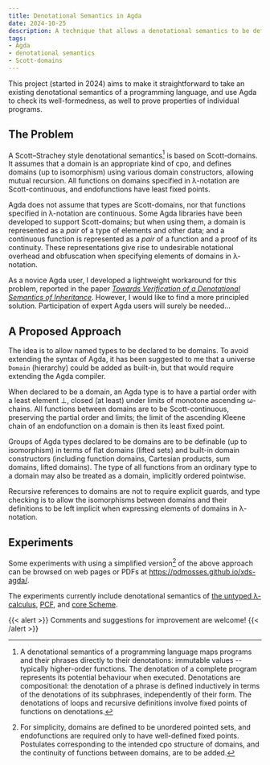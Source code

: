 ```yaml
---
title: Denotational Semantics in Agda
date: 2024-10-25
description: A technique that allows a denotational semantics to be defined straightforwardly in Agda
tags:
- Agda
- denotational semantics
- Scott-domains
---
```


This project (started in 2024) aims to make it straightforward to take an existing
denotational semantics of a programming language,
and use Agda to check its well-formedness,
as well to prove properties of individual programs.

## The Problem

A Scott–Strachey style denotational semantics[^1] is based on Scott-domains.
It assumes that a domain is an appropriate kind of cpo,
and defines domains (up to isomorphism) using various domain constructors, allowing mutual recursion.
All functions on domains specified in λ-notation are Scott-continuous,
and endofunctions have least fixed points.

Agda does not assume that types are Scott-domains,
nor that functions specified in λ-notation are continuous.
Some Agda libraries have been developed to support Scott-domains;
but when using them, a domain is represented as a *pair* of a type of elements and other data;
and a continuous function is represented as a *pair* of a function and a proof of its continuity.
These representations give rise to undesirable notational overhead and obfuscation
when specifying elements of domains in λ-notation.

As a novice Agda user, I developed a lightweight workaround for this problem, reported in the paper
*[Towards Verification of a Denotational Semantics of Inheritance](https://doi.org/10.1145/3694848.3694852 "ACM Digital Library")*.
However, I would like to find a more principled solution.
Participation of expert Agda users will surely be needed...

## A Proposed Approach

The idea is to allow named types to be declared to be domains.
To avoid extending the syntax of Agda, it has been suggested to me that
a universe `Domain` (hierarchy) could be added as built-in,
but that would require extending the Agda compiler.

When declared to be a domain, an Agda type is to have a partial order with a least element ⊥,
closed (at least) under limits of monotone ascending ω-chains.
All functions between domains are to be Scott-continuous, preserving the partial order and limits;
the limit of the ascending Kleene chain of an endofunction on a domain is then its least fixed point.

Groups of Agda types declared to be domains are to be definable (up to isomorphism)
in terms of flat domains (lifted sets) and built-in domain constructors
(including function domains, Cartesian products, sum domains, lifted domains).
The type of all functions from an ordinary type to a domain may also be treated as a domain,
implicitly ordered pointwise.

Recursive references to domains are not to require explicit guards,
and type checking is to allow the isomorphisms between domains and their definitions
to be left implicit when expressing elements of domains in λ-notation.

## Experiments

Some experiments with using a simplified version[^2] of the above approach can be
browsed on web pages or PDFs at https://pdmosses.github.io/xds-agda/.

The experiments currently include denotational semantics of
[the untyped λ-calculus](https://pdmosses.github.io/xds-agda/ULC/),
[PCF](https://pdmosses.github.io/xds-agda/PCF/), and
[core Scheme](https://pdmosses.github.io/xds-agda/Scheme/).

{{< alert >}}
Comments and suggestions for improvement are welcome!
{{< /alert >}}

[^1]:
    A denotational semantics of a programming language maps programs and their phrases
    directly to their denotations: immutable values -- typically higher-order functions.
    The denotation of a complete program represents its potential behaviour when executed.
    Denotations are compositional: the denotation of a phrase is defined inductively in terms of
    the denotations of its subphrases, independently of their form.
    The denotations of loops and recursive definitions involve fixed points
    of functions on denotations.

[^2]:
    For simplicity, domains are defined to be unordered pointed sets,
    and endofunctions are required only to have well-defined fixed points.
    Postulates corresponding to the intended cpo structure of domains,
    and the continuity of functions between domains, are to be added.